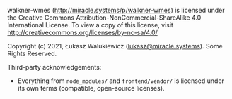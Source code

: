 walkner-wmes (http://miracle.systems/p/walkner-wmes) is licensed under the Creative Commons Attribution-NonCommercial-ShareAlike 4.0 International License.
To view a copy of this license, visit http://creativecommons.org/licenses/by-nc-sa/4.0/

Copyright (c) 2021, Łukasz Walukiewicz (lukasz@miracle.systems). Some Rights Reserved.

Third-party acknowledgements:

  - Everything from `node_modules/` and `frontend/vendor/` is licensed under its own terms (compatible, open-source licenses).
